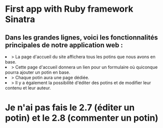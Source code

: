 # First app with Ruby framework Sinatra

## Dans les grandes lignes, voici les fonctionnalités principales de notre application web :

  <li>  > La page d'accueil du site affichera tous les potins que nous avons en base.</li>
  <li>  > Cette page d'accueil donnera un lien pour un formulaire où quiconque pourra ajouter un potin en base.</li>
  <li>  > Chaque potin aura une page dédiée.</li>
  <li>  > Il y a également la possibilité d'éditer des potins et de modifier leur contenu et leur auteur.</li>

# Je n'ai pas fais le 2.7 (éditer un potin) et le 2.8 (commenter un potin)
